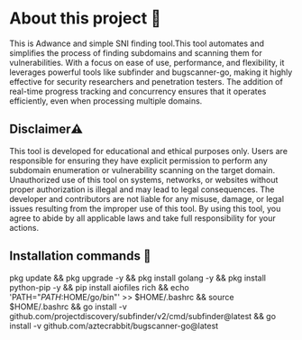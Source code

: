 # About this project 🚀
This is Adwance and simple SNI finding tool.This tool automates and simplifies the process of finding subdomains and scanning them for vulnerabilities. With a focus on ease of use, performance, and flexibility, it leverages powerful tools like subfinder and bugscanner-go, making it highly effective for security researchers and penetration testers. The addition of real-time progress tracking and concurrency ensures that it operates efficiently, even when processing multiple domains.

## Disclaimer⚠️
This tool is developed for educational and ethical purposes only. Users are responsible for ensuring they have explicit permission to perform any subdomain enumeration or vulnerability scanning on the target domain. Unauthorized use of this tool on systems, networks, or websites without proper authorization is illegal and may lead to legal consequences. The developer and contributors are not liable for any misuse, damage, or legal issues resulting from the improper use of this tool. By using this tool, you agree to abide by all applicable laws and take full responsibility for your actions.

## Installation commands 🔗

pkg update && pkg upgrade -y && pkg install golang -y && pkg install python-pip -y && pip install aiofiles rich && echo 'PATH="$PATH:$HOME/go/bin"' >> $HOME/.bashrc && source $HOME/.bashrc && go install -v github.com/projectdiscovery/subfinder/v2/cmd/subfinder@latest && go install -v github.com/aztecrabbit/bugscanner-go@latest



